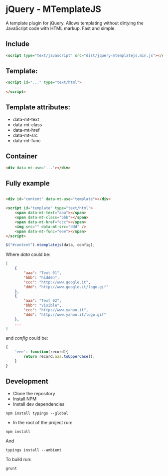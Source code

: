 # jQuery - MTemplateJS
A template plugin for jQuery. Allows templating without dirtying the JavaScript code with HTML markup. Fast and simple.

## Include
```html
<script type="text/javascript" src="dist/jquery-mtemplatejs.min.js"></script>
```

## Template:
```html
<script id="..." type="text/html">
    ...
</script>
```

## Template attributes:
* data-mt-text
* data-mt-class
* data-mt-href
* data-mt-src
* data-mt-func

## Container
```html
<div data-mt-use="..."></div>
```

## Fully example
```html

<div id="content" data-mt-use="template"></div>

<script id="template" type="text/html">
    <span data-mt-text="aaa"></span>
    <span data-mt-class="bbb"></span>
    <span data-mt-href="ccc"></span>
    <img src="" data-mt-src="ddd" />
    <span data-mt-func="eee"></span>
</script>

```

```javascript
$("#content").mtemplatejs(data, config);
```

Where _data_ could be:
```json
[
    {
        "aaa": "Text 01",
        "bbb": "hidden",
        "ccc": "http://www.google.it",
        "ddd": "http://www.google.it/logo.gif"
    },
    {
        "aaa": "Text 02",
        "bbb": "visible",
        "ccc": "http://www.yahoo.it",
        "ddd": "http://www.yahoo.it/logo.gif"
    },
    ...
]
```

and _config_ could be:
```js
{
    'eee': function(record){
        return record.aaa.toUpperCase();
    }
}
```

## Development
- Clone the repository
- Install NPM
- Install dev dependencies
```
npm install typings --global
```
- In the root of the project run:
```
npm install
```
And
```
typings install --ambient
```
To build run:
```
grunt
```